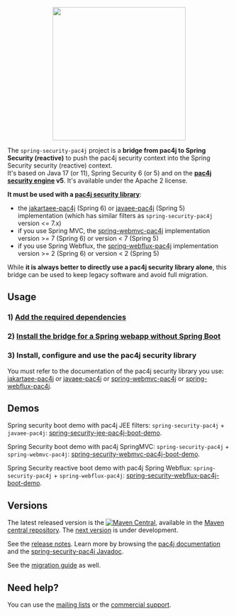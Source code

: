 <p align="center">
  <img src="https://pac4j.github.io/pac4j/img/logo-spring-security.png" width="300" />
</p>

The `spring-security-pac4j` project is a **bridge from pac4j to Spring Security (reactive)** to push the pac4j security context into the Spring Security security (reactive) context.  
It's based on Java 17 (or 11), Spring Security 6 (or 5) and on the **[pac4j security engine](https://github.com/pac4j/pac4j) v5**. It's available under the Apache 2 license.

**It must be used with a [pac4j security library](https://www.pac4j.org/implementations.html)**:
- the [jakartaee-pac4j](https://github.com/pac4j/jee-pac4j) (Spring 6) or [javaee-pac4j](https://github.com/pac4j/jee-pac4j) (Spring 5) implementation (which has similar filters as `spring-security-pac4j` version <= 7.x)
- if you use Spring MVC, the [spring-webmvc-pac4j](https://github.com/pac4j/spring-webmvc-pac4j) implementation version >= 7 (Spring 6) or version < 7 (Spring 5)
- if you use Spring Webflux, the [spring-webflux-pac4j](https://github.com/pac4j/spring-webflux-pac4j) implementation version >= 2 (Spring 6) or version < 2 (Spring 5)

While **it is always better to directly use a pac4j security library alone**, this bridge can be used to keep legacy software and avoid full migration.


## Usage

### 1) [Add the required dependencies](https://github.com/pac4j/spring-security-pac4j/wiki/Dependencies)

### 2) [Install the bridge for a Spring webapp without Spring Boot](https://github.com/pac4j/spring-security-pac4j/wiki/Bridge)

### 3) Install, configure and use the pac4j security library

You must refer to the documentation of the pac4j security library you use: [jakartaee-pac4j](https://github.com/pac4j/jee-pac4j) or [javaee-pac4j](https://github.com/pac4j/jee-pac4j) or [spring-webmvc-pac4j](https://github.com/pac4j/spring-webmvc-pac4j) or [spring-webflux-pac4j](https://github.com/pac4j/spring-webflux-pac4j).


## Demos

Spring security boot demo with pac4j JEE filters: `spring-security-pac4j` + `javaee-pac4j`: [spring-security-jee-pac4j-boot-demo](https://github.com/pac4j/spring-security-jee-pac4j-boot-demo).

Spring Security boot demo with pac4j SpringMVC: `spring-security-pac4j` + `spring-webmvc-pac4j`: [spring-security-webmvc-pac4j-boot-demo](https://github.com/pac4j/spring-security-webmvc-pac4j-boot-demo).

Spring Security reactive boot demo with pac4j Spring Webflux: `spring-security-pac4j` + `spring-webflux-pac4j`: [spring-security-webflux-pac4j-boot-demo](https://github.com/pac4j/spring-security-webflux-pac4j-boot-demo).


## Versions

The latest released version is the [![Maven Central](https://maven-badges.herokuapp.com/maven-central/org.pac4j/spring-security-pac4j/badge.svg?style=flat)](https://maven-badges.herokuapp.com/maven-central/org.pac4j/spring-security-pac4j), available in the [Maven central repository](https://repo.maven.apache.org/maven2).
The [next version](https://github.com/pac4j/spring-security-pac4j/wiki/Next-version) is under development.

See the [release notes](https://github.com/pac4j/spring-security-pac4j/wiki/Release-Notes). Learn more by browsing the [pac4j documentation](https://www.javadoc.io/doc/org.pac4j/pac4j-core/5.4.6/index.html) and the [spring-security-pac4j Javadoc](http://www.javadoc.io/doc/org.pac4j/spring-security-pac4j/8.0.0).

See the [migration guide](https://github.com/pac4j/spring-security-pac4j/wiki/Migration-guide) as well.


## Need help?

You can use the [mailing lists](https://www.pac4j.org/mailing-lists.html) or the [commercial support](https://www.pac4j.org/commercial-support.html).
